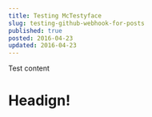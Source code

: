 ```yaml
---
title: Testing McTestyface 
slug: testing-github-webhook-for-posts
published: true
posted: 2016-04-23
updated: 2016-04-23
---
```

Test content
# Headign!
